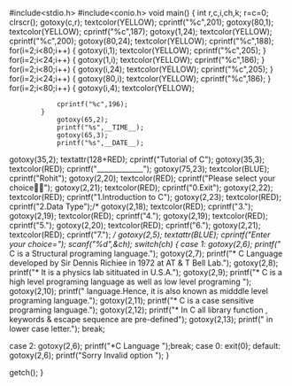 #include<stdio.h>
#include<conio.h>
void main()
{
		int r,c,i,ch,k;
		r=c=0;
		clrscr();
		gotoxy(c,r);
		textcolor(YELLOW);
		cprintf("%c",201);
		gotoxy(80,1);
		textcolor(YELLOW);
		cprintf("%c",187);
		gotoxy(1,24);
		textcolor(YELLOW);
		cprintf("%c",200);
		gotoxy(80,24);
		textcolor(YELLOW);
		cprintf("%c",188);
		for(i=2;i<80;i++)
	{
		gotoxy(i,1);
		textcolor(YELLOW);
		cprintf("%c",205);
	}
		for(i=2;i<24;i++)
		{
			gotoxy(1,i);
			textcolor(YELLOW);
			cprintf("%c",186);
		}
		for(i=2;i<80;i++)
		{
		gotoxy(i,24);
		textcolor(YELLOW);
		cprintf("%c",205);
		}
		for(i=2;i<24;i++)
			{
				gotoxy(80,i);
				textcolor(YELLOW);
				cprintf("%c",186);
			}
				for(i=2;i<80;i++)
			{
				gotoxy(i,4);
				textcolor(YELLOW);

				cprintf("%c",196);
			}
				gotoxy(65,2);
				printf("%s",__TIME__);
				gotoxy(65,3);
				printf("%s",__DATE__);

gotoxy(35,2);
textattr(128+RED);
cprintf("Tutorial of C");
gotoxy(35,3);
textcolor(RED);
cprintf("_____________");
gotoxy(75,23);
textcolor(BLUE);
cprintf("Rohit");
gotoxy(2,20);
textcolor(RED);
cprintf("Please select your choice");
gotoxy(2,21);
textcolor(RED);
cprintf("0.Exit");
gotoxy(2,22);
textcolor(RED);
cprintf("1.Introduction to C");
gotoxy(2,23);
textcolor(RED);
cprintf("2.Data Type");/*
gotoxy(2,18);
textcolor(RED);
cprintf("3.");
gotoxy(2,19);
textcolor(RED);
cprintf("4.");
gotoxy(2,19);
textcolor(RED);
cprintf("5.");
gotoxy(2,20);
textcolor(RED);
cprintf("6.");
gotoxy(2,21);
textcolor(RED);
cprintf("7."); */
gotoxy(2,5);
textattr(BLUE);
cprintf("Enter your choice=");
scanf("%d",&ch);
switch(ch)
{
case 1:
	gotoxy(2,6);
      printf("* C is a Structural programing language.");
	gotoxy(2,7);
      printf("* C Language developed by Sir Dennis Richiee in 1972 at AT & T Bell Lab.");
	gotoxy(2,8);
      printf("* It is a physics lab sitituated in U.S.A.");
      gotoxy(2,9);
      printf("* C is a high level programing language as well as low level programing ");
      gotoxy(2,10);
      printf("  language.Hence, it is also known as midddle level programing language.");
      gotoxy(2,11);
      printf("* C is a case sensitive  programing language.");
      gotoxy(2,12);
      printf("* In C all library function , keywords & escape sequence are  pre-defined");
      gotoxy(2,13);
      printf("  in lower case letter."); break;

case 2:
	gotoxy(2,6);
      printf("*C Language ");break;
case 0:
	exit(0);
      default:
      gotoxy(2,6);
      printf("Sorry Invalid option ");
      }

getch();
}
